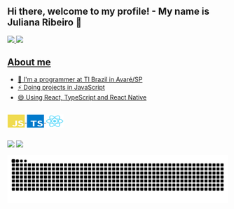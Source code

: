 ## Hi there, welcome to my profile! - My name is Juliana Ribeiro 💁‍

<div>
  <a href="https://github.com/juuliana">
  <img height="180em" src="https://github-readme-stats.vercel.app/api?username=juuliana&show_icons=true&theme=dracula&include_all_commits=true&count_private=true"/>
  <img height="180em" src="https://github-readme-stats.vercel.app/api/top-langs/?username=juuliana&layout=compact&langs_count=16&theme=dracula"/>
<div>

## About me
- 🔭 I'm a programmer at TI Brazil in Avaré/SP
- ⚡ Doing projects in JavaScript
- 😄 Using React, TypeScript and React Native
  
<div style="display: inline_block"><br>
  <img align="center" alt="Ju-Js" height="30" width="40" src="https://raw.githubusercontent.com/devicons/devicon/master/icons/javascript/javascript-plain.svg">
  <img align="center" alt="Ju-Ts" height="30" width="40" src="https://raw.githubusercontent.com/devicons/devicon/master/icons/typescript/typescript-plain.svg">
  <img align="center" alt="Ju-React" height="30" width="40" src="https://raw.githubusercontent.com/devicons/devicon/master/icons/react/react-original.svg">
</div>
  
##
 
<div> 
  <a href="https://www.instagram.com/jusribeiro_19" target="_blank"><img src="https://img.shields.io/badge/-Instagram-%23E4405F?style=for-the-badge&logo=instagram&logoColor=white" target="_blank"></a>
  <a href="https://www.linkedin.com/in/juliana-dos-santos-ribeiro-b721b6197/" target="_blank"><img src="https://img.shields.io/badge/-LinkedIn-%230077B5?style=for-the-badge&logo=linkedin&logoColor=white" target="_blank"></a> 
 
  ![Snake animation](https://github.com/juuliana/juuliana/blob/output/github-contribution-grid-snake.svg)
 
</div>
